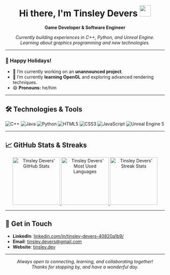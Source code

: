 <h1 align="center">Hi there, I'm Tinsley Devers <img src="https://media.giphy.com/media/hvRJCLFzcasrR4ia7z/giphy.gif" width="35px"></h1>

<p align="center">
  <b>Game Developer & Software Engineer</b>
</p>

<p align="center">
  <em>
    Currently building experiences in C++, Python, and Unreal Engine.<br>
    Learning about graphics programming and new technologies.
  </em>
</p>

---

### 🎉 Happy Holidays!

- 🔭 I’m currently working on an **unannounced project**.
- 🌱 I’m currently **learning OpenGL** and exploring advanced rendering techniques.
- 😄 **Pronouns:** he/him

---

## 🛠️ Technologies & Tools

<p>
  <img src="https://img.shields.io/badge/-C++-00599C?style=flat&logo=cplusplus&logoColor=white" alt="C++">
  <img src="https://img.shields.io/badge/java-%23ED8B00.svg?style=flat&logo=openjdk&logoColor=white" alt="Java">
  <img src="https://img.shields.io/badge/-Python-3776AB?style=flat&logo=python&logoColor=white" alt="Python">
  <img src="https://img.shields.io/badge/-HTML5-E34F26?style=flat&logo=html5&logoColor=white" alt="HTML5">
  <img src="https://img.shields.io/badge/-CSS3-1572B6?style=flat&logo=css3&logoColor=white" alt="CSS3">
  <img src="https://img.shields.io/badge/-JavaScript-black?style=flat&logo=javascript&logoColor=eed718" alt="JavaScript">
  <img src="https://img.shields.io/badge/-UE5-313131?style=flat&logo=unreal-engine&logoColor=white" alt="Unreal Engine 5">
</p>

---

## 📈 GitHub Stats & Streaks

<p align="center">
  <a href="https://github.com/TinsleyDevers">
    <img src="https://github-readme-stats.vercel.app/api?username=TinsleyDevers&show_icons=true&theme=radical" alt="Tinsley Devers' GitHub Stats" height="150" />
  </a>
  <a href="https://github.com/TinsleyDevers">
    <img src="https://github-readme-stats.vercel.app/api/top-langs/?username=TinsleyDevers&layout=compact&theme=radical" alt="Tinsley Devers' Most Used Languages" height="150" />
  </a>
  <a href="https://github.com/TinsleyDevers">
    <img src="https://github-readme-streak-stats.herokuapp.com/?user=TinsleyDevers&theme=radical" alt="Tinsley Devers' Streak Stats" height="150" />
  </a>
</p>

<!-- 
## 🏆 GitHub Trophies
[![trophy](https://github-profile-trophy.vercel.app/?username=TinsleyDevers&theme=onedark&column=3&margin-w=15&margin-h=15)](https://github.com/ryo-ma/github-profile-trophy)
-->

---

## 💬 Get in Touch

- **LinkedIn**: [linkedin.com/in/tinsley-devers-40820a1b9/](https://www.linkedin.com/in/tinsley-devers-40820a1b9/)
- **Email**: [tinsley.devers@gmail.com](mailto:tinsley.devers@gmail.com)
- **Website**: [tinsley.dev](https://tinsley.dev)

---

<p align="center">
  <i>Always open to connecting, learning, and collaborating together! <br>
  Thanks for stopping by, and have a wonderful day.</i>
</p>
